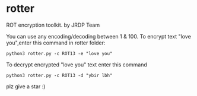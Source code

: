 # rotter
ROT encryption toolkit. by JRDP Team

You can use any encoding/decoding between 1 & 100.
To encrypt text "love you",enter this command in rotter folder:

    python3 rotter.py -c ROT13 -e "love you"

To decrypt encrypted "love you" text enter this command

    python3 rotter.py -c ROT13 -d "ybir lbh"

plz give a star :)
